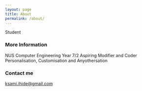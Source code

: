 ```yaml
---
layout: page
title: About
permalink: /about/
---
```


Student

### More Information

NUS Computer Engineering Year 7/2
Aspiring Modifier and Coder
Personalisation, Customisation and Anyothersation

### Contact me

[ksami.ihide@gmail.com](ksami.ihide@gmail.com)